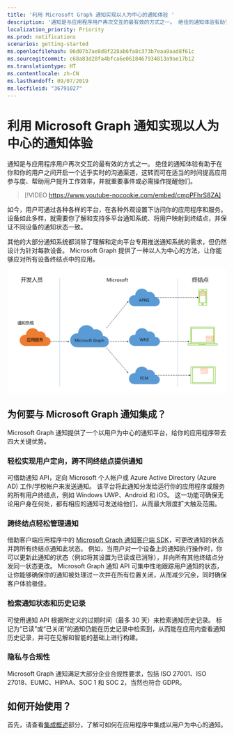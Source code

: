 ```yaml
---
title: '利用 Microsoft Graph 通知实现以人为中心的通知体验 '
description: '通知是与应用程序用户再次交互的最有效的方式之一。 绝佳的通知体验有助于在你和你的应用程序用户之间开启一个近乎实时的沟通渠道，这转而可在适当的时间提高应用参与度、帮助用户提升工作效率，并就重要事件或可能需采取的及时操作提醒他们。 '
localization_priority: Priority
ms.prod: notifications
scenarios: getting-started
ms.openlocfilehash: 06d07b7ae8d8f228ab6fa8c373b7eaa9aad8f61c
ms.sourcegitcommit: c68a83d28fa4bfca6e0618467934813a9ae17b12
ms.translationtype: HT
ms.contentlocale: zh-CN
ms.lasthandoff: 09/07/2019
ms.locfileid: "36791027"
---
```

# <a name="enabling-human-centric-notification-experiences-using-microsoft-graph-notifications"></a>利用 Microsoft Graph 通知实现以人为中心的通知体验

通知是与应用程序用户再次交互的最有效的方式之一。 绝佳的通知体验有助于在你和你的用户之间开启一个近乎实时的沟通渠道，这转而可在适当的时间提高应用参与度、帮助用户提升工作效率，并就重要事件或必需操作提醒他们。

> [!VIDEO https://www.youtube-nocookie.com/embed/cmpPFhrS8ZA]

如今，用户可通过各种各样的平台，在各种外观设置下访问你的应用程序和服务。 设备如此多样，就需要你了解和支持多平台通知系统、将用户映射到终结点，并保证不同设备的通知状态一致。 

其他的大部分通知系统都消除了理解和定向平台专用推送通知系统的需求，但仍然设计为针对每款设备。 Microsoft Graph 提供了一种以人为中心的方法，让你能够应对所有设备终结点中的应用。

![一张图像，其中显示与 Microsoft Graph 通信来向多个终结点发送通知的应用服务](images/notifications-flow-overview.png)

## <a name="why-integrate-with-microsoft-graph-notifications"></a>为何要与 Microsoft Graph 通知集成？

Microsoft Graph 通知提供了一个以用户为中心的通知平台，给你的应用程序带去四大关键优势。

### <a name="effortlessly-target-your-user-for-notification-delivery-across-different-endpoints"></a>轻松实现用户定向，跨不同终结点提供通知

可借助通知 API，定向 Microsoft 个人帐户或 Azure Active Directory (Azure AD) 工作/学校帐户来发送通知。 该平台将此通知分发给运行你的应用程序或服务的所有用户终结点，例如 Windows UWP、Android 和 iOS。 这一功能可确保无论用户身在何处，都有相应的通知可发送给他们，从而最大限度扩大触及范围。

### <a name="easily-manage-notifications-across-endpoints"></a>跨终结点轻松管理通知

借助客户端应用程序中的 [Microsoft Graph 通知客户端 SDK](https://github.com/microsoft/project-rome)，可更改通知的状态并跨所有终结点通知此状态。 例如，当用户对一个设备上的通知执行操作时，你可以更新此通知的状态（例如将其设置为已读或已消除），并向所有其他终结点分发同一状态更改。 Microsoft Graph 通知 API 可集中性地跟踪用户通知的状态，让你能够确保你的通知被处理过一次并在所有位置关闭，从而减少冗余，同时确保客户体验极佳。

### <a name="retrieve-notification-state-and-history"></a>检索通知状态和历史记录

可使用通知 API 根据所定义的过期时间（最多 30 天）来检索通知历史记录。 标记为“已读”或“已关闭”的通知仍能在历史记录中检索到，从而能在应用内查看通知历史记录，并可在见解和智能的基础上进行构建。

### <a name="privacy-and-compliance"></a>隐私与合规性

Microsoft Graph 通知满足大部分企业合规性要求，包括 ISO 27001、ISO 27018、EUMC、HIPAA、SOC 1 和 SOC 2，当然也符合 GDPR。

## <a name="how-do-i-get-started"></a>如何开始使用？

首先，请查看[集成概述](notifications-integration-e2e-overview.md)部分，了解可如何在应用程序中集成以用户为中心的通知。
